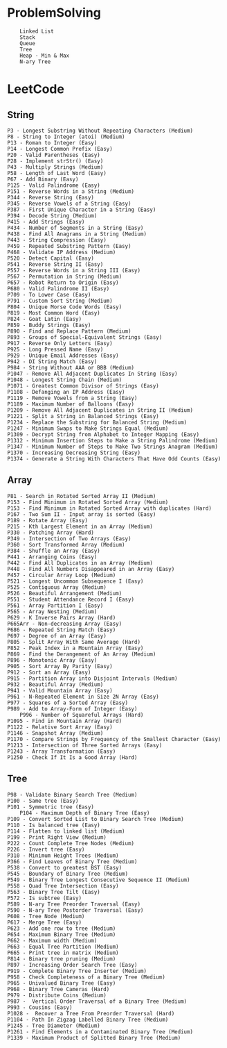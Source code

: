 # ProblemSolving
        Linked List
        Stack
        Queue
        Tree
        Heap - Min & Max
        N-ary Tree

# LeetCode
## String
    P3 - Longest Substring Without Repeating Characters (Medium)
    P8 - String to Integer (atoi) (Medium)
    P13 - Roman to Integer (Easy)
    P14 - Longest Common Prefix (Easy)
    P20 - Valid Parentheses (Easy)
    P28 - Implement strStr() (Easy)
    P43 - Multiply Strings (Medium)
    P58 - Length of Last Word (Easy)
    P67 - Add Binary (Easy)
    P125 - Valid Palindrome (Easy)
    P151 - Reverse Words in a String (Medium)
    P344 - Reverse String (Easy)
    P345 - Reverse Vowels of a String (Easy)
    P387 - First Unique Character in a String (Easy)
    P394 - Decode String (Medium)
    P415 - Add Strings (Easy)
    P434 - Number of Segments in a String (Easy)
    P438 - Find All Anagrams in a String (Medium)
    P443 - String Compression (Easy)
    P459 - Repeated Substring Pattern (Easy)
    P468 - Validate IP Address (Medium)
    P520 - Detect Capital (Easy)
    P541 - Reverse String II (Easy)
    P557 - Reverse Words in a String III (Easy)
    P567 - Permutation in String (Medium)
    P657 - Robot Return to Origin (Easy)
    P680 - Valid Palindrome II (Easy)
    P709 - To Lower Case (Easy)
    P791 - Custom Sort String (Medium)
    P804 - Unique Morse Code Words (Easy)
    P819 - Most Common Word (Easy)
    P824 - Goat Latin (Easy)
    P859 - Buddy Strings (Easy)
    P890 - Find and Replace Pattern (Medium)
    P893 - Groups of Special-Equivalent Strings (Easy)
    P917 - Reverse Only Letters (Easy)
    P925 - Long Pressed Name (Easy)
    P929 - Unique Email Addresses (Easy)
    P942 - DI String Match (Easy)
    P984 - String Without AAA or BBB (Medium)
    P1047 - Remove All Adjacent Duplicates In String (Easy)
    P1048 - Longest String Chain (Medium)
    P1071 - Greatest Common Divisor of Strings (Easy)
    P1108 - Defanging an IP Address (Easy)
    P1119 - Remove Vowels from a String (Easy)
    P1189 - Maximum Number of Balloons (Easy)
    P1209 - Remove All Adjacent Duplicates in String II (Medium)
    P1221 - Split a String in Balanced Strings (Easy)
    P1234 - Replace the Substring for Balanced String (Medium)
    P1247 - Minimum Swaps to Make Strings Equal (Medium)
    P1309 - Decrypt String from Alphabet to Integer Mapping (Easy)
    P1312 - Minimum Insertion Steps to Make a String Palindrome (Medium)
    P1347 - Minimum Number of Steps to Make Two Strings Anagram (Medium)
    P1370 - Increasing Decreasing String (Easy)
    P1374 - Generate a String With Characters That Have Odd Counts (Easy)
    
## Array
    P81 - Search in Rotated Sorted Array II (Medium)
    P153 - Find Minimum in Rotated Sorted Array (Medium)
    P153 - Find Minimum in Rotated Sorted Array with duplicates (Hard)
    P167 - Two Sum II - Input array is sorted (Easy)
    P189 - Rotate Array (Easy)
    P215 - Kth Largest Element in an Array (Medium)
    P330 - Patching Array (Hard)
    P349 - Intersection of Two Arrays (Easy)
    P360 - Sort Transformed Array (Medium)
    P384 - Shuffle an Array (Easy)
    P441 - Arranging Coins (Easy)
    P442 - Find All Duplicates in an Array (Medium)
    P448 - Find All Numbers Disappeared in an Array (Easy)
    P457 - Circular Array Loop (Medium)
    P521 - Longest Uncommon Subsequence I (Easy)
    P525 - Contiguous Array (Medium)
    P526 - Beautiful Arrangement (Medium)
    P551 - Student Attendance Record I (Easy)
    P561 - Array Partition I (Easy)
    P565 - Array Nesting (Medium)
    P629 - K Inverse Pairs Array (Hard)
    P665Arr - Non-decreasing Array (Easy)
    P686 - Repeated String Match (Easy)
    P697 - Degree of an Array (Easy)
    P805 - Split Array With Same Average (Hard)
    P852 - Peak Index in a Mountain Array (Easy)
    P869 - Find the Derangement of An Array (Medium)
    P896 - Monotonic Array (Easy)
    P905 - Sort Array By Parity (Easy)
    P912 - Sort an Array (Easy)
    P915 - Partition Array into Disjoint Intervals (Medium)
    P932 - Beautiful Array (Medium)
    P941 - Valid Mountain Array (Easy)
    P961 - N-Repeated Element in Size 2N Array (Easy)
    P977 - Squares of a Sorted Array (Easy)
    P989 - Add to Array-Form of Integer (Easy)
		P996 - Number of Squareful Arrays (Hard)
    P1095 - Find in Mountain Array (Hard)
    P1122 - Relative Sort Array (Easy)
    P1146 - Snapshot Array (Medium)
    P1170 - Compare Strings by Frequency of the Smallest Character (Easy)
    P1213 - Intersection of Three Sorted Arrays (Easy)
    P1243 - Array Transformation (Easy)
    P1250 - Check If It Is a Good Array (Hard)

## Tree
    P98 - Validate Binary Search Tree (Medium)
    P100 - Same tree (Easy)
    P101 - Symmetric tree (Easy)
		P104 - Maximum Depth of Binary Tree (Easy)
    P109 - Convert Sorted List to Binary Search Tree (Medium)
    P110 - Is balanced tree (Easy)
    P114 - Flatten to linked list (Medium)
    P199 - Print Right View (Medium)
    P222 - Count Complete Tree Nodes (Medium)
    P226 - Invert tree (Easy)
    P310 - Minimum Height Trees (Medium)
    P366 - Find Leaves of Binary Tree (Medium)
    P538 - Convert to greatest BST (Easy)
    P545 - Boundary of Binary Tree (Medium)
    P549 - Binary Tree Longest Consecutive Sequence II (Medium)
    P558 - Quad Tree Intersection (Easy)
    P563 - Binary Tree Tilt (Easy)
    P572 - Is subtree (Easy)
    P589 - N-ary Tree Preorder Traversal (Easy)
    P590 - N-ary Tree Postorder Traversal (Easy)
    P608 - Tree Node (Medium)
    P617 - Merge Tree (Easy)
    P623 - Add one row to tree (Medium)
    P654 - Maximum Binary Tree (Medium)
    P662 - Maximum width (Medium)
    P663 - Equal Tree Partition (Medium)
    P665 - Print tree in matrix (Medium)
    P814 - Binary tree pruning (Medium)
    P897 - Increasing Order Search Tree (Easy)
    P919 - Complete Binary Tree Inserter (Medium)  
    P958 - Check Completeness of a Binary Tree (Medium)
    P965 - Univalued Binary Tree (Easy)
    P968 - Binary Tree Cameras (Hard)
    P979 - Distribute Coins (Medium)
    P987 -  Vertical Order Traversal of a Binary Tree (Medium)
    P993 - Cousins (Easy)
    P1028 -  Recover a Tree From Preorder Traversal (Hard)
    P1104 - Path In Zigzag Labelled Binary Tree (Medium)
    P1245 - Tree Diameter (Medium)
    P1261 - Find Elements in a Contaminated Binary Tree (Medium)
    P1339 - Maximum Product of Splitted Binary Tree (Medium)
